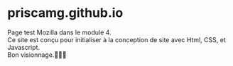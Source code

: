 # priscamg.github.io
Page test Mozilla dans le module 4.<br>
Ce site est conçu pour initialiser à la conception de site avec Html, CSS, et Javascript.<br>
Bon visionnage.💁‍♀️👾
